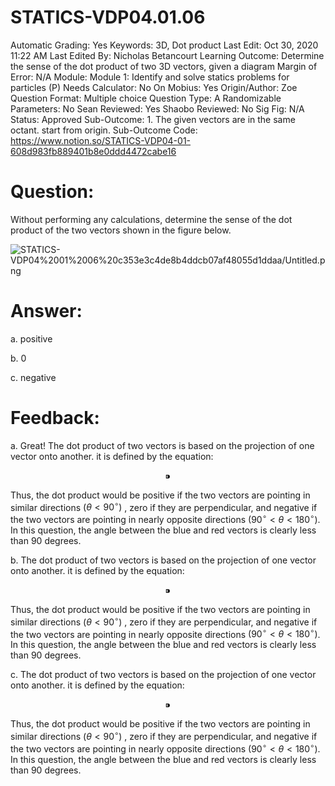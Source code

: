 # STATICS-VDP04.01.06

Automatic Grading: Yes
Keywords: 3D, Dot product
Last Edit: Oct 30, 2020 11:22 AM
Last Edited By: Nicholas Betancourt
Learning Outcome: Determine the sense of the dot product of two 3D vectors, given a diagram
Margin of Error: N/A
Module: Module 1: Identify and solve statics problems for particles (P)
Needs Calculator: No
On Mobius: Yes
Origin/Author: Zoe
Question Format: Multiple choice
Question Type: A
Randomizable Parameters: No
Sean Reviewed: Yes
Shaobo Reviewed: No
Sig Fig: N/A
Status: Approved
Sub-Outcome: 1. The given vectors are in the same octant. start from origin.
Sub-Outcome Code: https://www.notion.so/STATICS-VDP04-01-608d983fb889401b8e0ddd4472cabe16

# Question:

Without performing any calculations, determine the sense of the dot product of the two vectors shown in the figure below.

![STATICS-VDP04%2001%2006%20c353e3c4de8b4ddcb07af48055d1ddaa/Untitled.png](STATICS-VDP04%2001%2006%20c353e3c4de8b4ddcb07af48055d1ddaa/Untitled.png)

# Answer:

a. positive

b. 0

c. negative

# Feedback:

a. Great! The dot product of two vectors is based on the projection of one vector onto another. it is defined by the equation:

$$⁍$$

Thus, the dot product would be positive if the two vectors are pointing in similar directions $(\theta<90^\circ)$ , zero if they are perpendicular, and negative if the two vectors are pointing in nearly opposite directions $(90^\circ\lt\theta<180^\circ)$. In this question, the angle between the blue and red vectors is clearly less than 90 degrees. 

b. The dot product of two vectors is based on the projection of one vector onto another. it is defined by the equation:

$$⁍$$

Thus, the dot product would be positive if the two vectors are pointing in similar directions $(\theta<90^\circ)$ , zero if they are perpendicular, and negative if the two vectors are pointing in nearly opposite directions $(90^\circ\lt\theta<180^\circ)$. In this question, the angle between the blue and red vectors is clearly less than 90 degrees. 

c. The dot product of two vectors is based on the projection of one vector onto another. it is defined by the equation:

$$⁍$$

Thus, the dot product would be positive if the two vectors are pointing in similar directions $(\theta<90^\circ)$ , zero if they are perpendicular, and negative if the two vectors are pointing in nearly opposite directions $(90^\circ\lt\theta<180^\circ)$. In this question, the angle between the blue and red vectors is clearly less than 90 degrees.